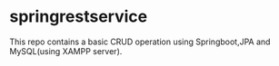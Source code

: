 # springrestservice
This repo contains a basic CRUD operation using Springboot,JPA and MySQL(using XAMPP server).
